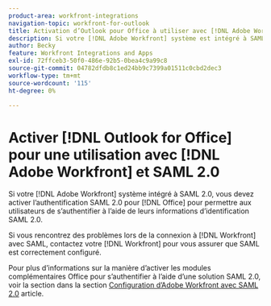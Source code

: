 ```yaml
---
product-area: workfront-integrations
navigation-topic: workfront-for-outlook
title: Activation d’Outlook pour Office à utiliser avec [!DNL Adobe Workfront] et SAML 2.0
description: Si votre [!DNL Adobe Workfront] système est intégré à SAML 2.0. Vous devez activer l’authentification SAML 2.0 pour les modules complémentaires Office afin que les utilisateurs puissent s’authentifier à l’aide de leurs informations d’identification SAML 2.0.
author: Becky
feature: Workfront Integrations and Apps
exl-id: 72ffceb3-50f0-486e-92b5-0bea4c9a99c8
source-git-commit: 04782dfdb8c1ed24bb9c7399a01511c0cbd2dec3
workflow-type: tm+mt
source-wordcount: '115'
ht-degree: 0%

---
```


# Activer [!DNL Outlook for Office] pour une utilisation avec [!DNL Adobe Workfront] et SAML 2.0

Si votre [!DNL Adobe Workfront] système intégré à SAML 2.0, vous devez activer l’authentification SAML 2.0 pour [!DNL Office] pour permettre aux utilisateurs de s’authentifier à l’aide de leurs informations d’identification SAML 2.0.

Si vous rencontrez des problèmes lors de la connexion à [!DNL Workfront] avec SAML, contactez votre [!DNL Workfront] pour vous assurer que SAML est correctement configuré.

Pour plus d’informations sur la manière d’activer les modules complémentaires Office pour s’authentifier à l’aide d’une solution SAML 2.0, voir la section dans la section [Configuration d’Adobe Workfront avec SAML 2.0](../../administration-and-setup/add-users/single-sign-on/configure-workfront-saml-2.md) article.
